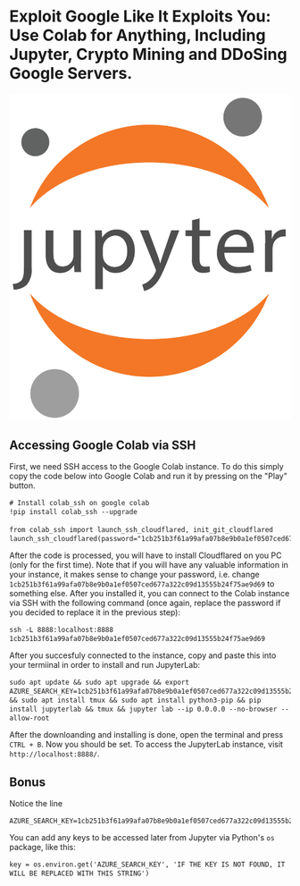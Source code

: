 # Exploit Google Like It Exploits You: Use Colab for Anything, Including Jupyter, Crypto Mining and DDoSing Google Servers.

![Data Example](https://github.com/dclipca/dclipca.github.io/raw/master/images/jupyter_logo.png)

## Accessing Google Colab via SSH
First, we need SSH access to the Google Colab instance. To do this simply copy the code below into Google Colab and run it by pressing on the "Play" button.
```
# Install colab_ssh on google colab
!pip install colab_ssh --upgrade

from colab_ssh import launch_ssh_cloudflared, init_git_cloudflared
launch_ssh_cloudflared(password="1cb251b3f61a99afa07b8e9b0a1ef0507ced677a322c09d13555b24f75ae9d69")
```
After the code is processed, you will have to install Cloudflared on you PC (only for the first time). Note that if you will have any valuable information in your instance, it makes sense to change your password, i.e. change `1cb251b3f61a99afa07b8e9b0a1ef0507ced677a322c09d13555b24f75ae9d69` to something else. After you installed it, you can connect to the Colab instance via SSH with the following command (once again, replace the password if you decided to replace it in the previous step):

```
ssh -L 8888:localhost:8888 1cb251b3f61a99afa07b8e9b0a1ef0507ced677a322c09d13555b24f75ae9d69
```

After you succesfuly connected to the instance, copy and paste this into your termiinal in order to install and run JupyterLab:

```
sudo apt update && sudo apt upgrade && export AZURE_SEARCH_KEY=1cb251b3f61a99afa07b8e9b0a1ef0507ced677a322c09d13555b24f75ae9d69 && sudo apt install tmux && sudo apt install python3-pip && pip install jupyterlab && tmux && jupyter lab --ip 0.0.0.0 --no-browser --allow-root
```

After the downloanding and installing is done, open the terminal and press `CTRL + B`. Now you should be set. To access the JupyterLab instance, visit `http://localhost:8888/`.

## Bonus

Notice the line

```
AZURE_SEARCH_KEY=1cb251b3f61a99afa07b8e9b0a1ef0507ced677a322c09d13555b24f75ae9d69
```

You can add any keys to be accessed later from Jupyter via Python's `os` package, like this:

```
key = os.environ.get('AZURE_SEARCH_KEY', 'IF THE KEY IS NOT FOUND, IT WILL BE REPLACED WITH THIS STRING')
```
